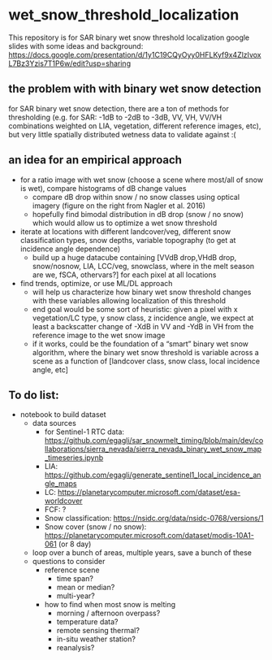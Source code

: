 # wet_snow_threshold_localization

This repository is for SAR binary wet snow threshold localization
google slides with some ideas and background: https://docs.google.com/presentation/d/1y1C19CQyOyy0HFLKyf9x4ZlzIvoxL7Bz3Yzis7T1P6w/edit?usp=sharing

## the problem with with binary wet snow detection
for SAR binary wet snow detection, there are a ton of methods for thresholding (e.g. for SAR: -1dB to -2dB to -3dB, VV, VH, VV/VH combinations weighted on LIA, vegetation, different reference images, etc), but very little spatially distributed wetness data to validate against :( 

## an idea for an empirical approach

* for a ratio image with wet snow (choose a scene where most/all of snow is wet), compare histograms of dB change values
  * compare dB drop within snow / no snow classes using optical imagery (figure on the right from Nagler et al. 2016)
  * hopefully find bimodal distribution in dB drop (snow / no snow) which would allow us to optimize a wet snow threshold
* iterate at locations with different landcover/veg, different snow classification types, snow depths, variable topography (to get at incidence angle dependence) 
  * build up a huge datacube containing [VVdB drop,VHdB drop, snow/nosnow, LIA, LCC/veg, snowclass, where in the melt season are we, fSCA, othervars?] for each pixel at all locations
* find trends, optimize, or use ML/DL approach
  * will help us characterize how binary wet snow threshold changes with these variables allowing localization of this threshold
  * end goal would be some sort of heuristic: given a pixel with x vegetation/LC type, y snow class, z incidence angle, we expect at least a backscatter change of -XdB in VV and -YdB in VH from the reference image to the wet snow image
  * if it works, could be the foundation of a “smart” binary wet snow algorithm, where the binary wet snow threshold is variable across a scene as a function of [landcover class, snow class, local incidence angle, etc]

## To do list:
* notebook to build dataset
  * data sources
    * for Sentinel-1 RTC data: https://github.com/egagli/sar_snowmelt_timing/blob/main/dev/collaborations/sierra_nevada/sierra_nevada_binary_wet_snow_map_timeseries.ipynb 
    * LIA: https://github.com/egagli/generate_sentinel1_local_incidence_angle_maps
    * LC: https://planetarycomputer.microsoft.com/dataset/esa-worldcover
    * FCF: ?
    * Snow classification: https://nsidc.org/data/nsidc-0768/versions/1
    * Snow cover (snow / no snow): https://planetarycomputer.microsoft.com/dataset/modis-10A1-061 (or 8 day)
  * loop over a bunch of areas, multiple years, save a bunch of these
  * questions to consider
    * reference scene
      * time span?
      * mean or median?
      * multi-year?
    * how to find when most snow is melting
      * morning / afternoon overpass?
      * temperature data?
      * remote sensing thermal?
      * in-situ weather station?
      * reanalysis?





